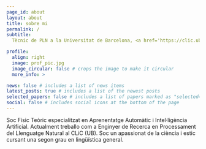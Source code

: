 ```yaml
---
page_id: about
layout: about
title: sobre mi
permalink: /
subtitle:
  Tècnic de PLN a la Universitat de Barcelona, <a href='https://clic.ub.edu/en/que-es-clic'</a>CLiC Group

profile:
  align: right
  image: prof_pic.jpg
  image_circular: false # crops the image to make it circular
  more_info: >

news: false # includes a list of news items
latest_posts: true # includes a list of the newest posts
selected_papers: false # includes a list of papers marked as "selected={true}"
social: false # includes social icons at the bottom of the page
---
```


Soc Físic Teòric especialitzat en Aprenentatge Automàtic i Intel·ligència Artificial. Actualment treballo
com a Enginyer de Recerca en Processament del Llenguatge Natural al CLiC (UB). Soc un apassionat de la
ciència i estic cursant una segon grau en lingüística general.
